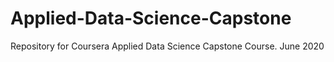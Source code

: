 # Applied-Data-Science-Capstone
Repository for Coursera Applied Data Science Capstone Course. June 2020
